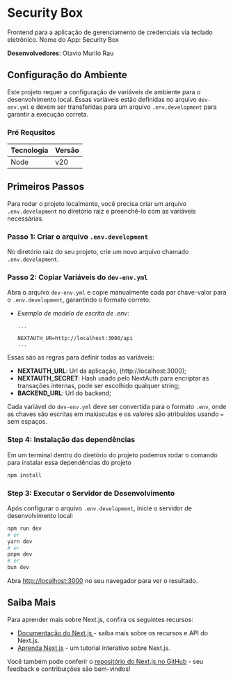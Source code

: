 # Security Box

Frontend para a aplicação de gerenciamento de credenciais via teclado eletrônico. Nome do App: Security Box

**Desenvolvedores**: Otavio Murilo Rau

## Configuração do Ambiente  

Este projeto requer a configuração de variáveis de ambiente para o desenvolvimento local. Essas variáveis estão definidas no arquivo `dev-env.yml` e devem ser transferidas para um arquivo `.env.development` para garantir a execução correta. 

### Pré Requsitos
|Tecnologia|Versão|
|-|-|
|Node|v20|

## Primeiros Passos  

Para rodar o projeto localmente, você precisa criar um arquivo `.env.development` no diretório raiz e preenchê-lo com as variáveis necessárias.  

### Passo 1: Criar o arquivo `.env.development`  

No diretório raiz do seu projeto, crie um novo arquivo chamado `.env.development`.  

### Passo 2: Copiar Variáveis do `dev-env.yml`  

Abra o arquivo `dev-env.yml` e copie manualmente cada par chave-valor para o `.env.development`, garantindo o formato correto:  

- _Exemplo de modelo de escrita de .env_:

    ```env
    ...

    NEXTAUTH_UR=http://localhost:3000/api  
    ...
    ```

Essas são as regras para definir todas as variáveis:

- __NEXTAUTH_URL__: Url da aplicação, (http://localhost:3000);
- __NEXTAUTH_SECRET__: Hash usado pelo NextAuth para encriptar as transações internas, pode ser escolhido qualquer string;
- __BACKEND_URL__: Url do backend;

Cada variável do `dev-env.yml` deve ser convertida para o formato `.env`, onde as chaves são escritas em maiúsculas e os valores são atribuídos usando `=` sem espaços.

### Step 4: Instalação das dependências

Em um terminal dentro do diretório do projeto podemos rodar o comando para instalar essa dependências do projeto

```bash
npm install

```

### Step 3: Executar o Servidor de Desenvolvimento

Após configurar o arquivo `.env.development`, inicie o servidor de desenvolvimento local:

```bash
npm run dev
# or
yarn dev
# or
pnpm dev
# or
bun dev
```
Abra [http://localhost:3000](http://localhost:3000) no seu navegador para ver o resultado.

## Saiba Mais

Para aprender mais sobre Next.js, confira os seguintes recursos:

- [Documentação do Next.js ](https://nextjs.org/docs) - saiba mais sobre os recursos e API do Next.js.
- [Aprenda Next.js](https://nextjs.org/learn) - um tutorial interativo sobre Next.js.

Você também pode conferir o [repositório do Next.js no GitHub](https://github.com/vercel/next.js) - seu feedback e contribuições são bem-vindos!